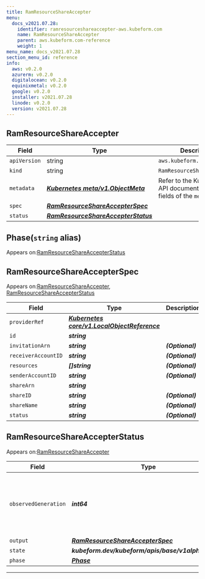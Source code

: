 ```yaml
---
title: RamResourceShareAccepter
menu:
  docs_v2021.07.28:
    identifier: ramresourceshareaccepter-aws.kubeform.com
    name: RamResourceShareAccepter
    parent: aws.kubeform.com-reference
    weight: 1
menu_name: docs_v2021.07.28
section_menu_id: reference
info:
  aws: v0.2.0
  azurerm: v0.2.0
  digitalocean: v0.2.0
  equinixmetal: v0.2.0
  google: v0.2.0
  installer: v2021.07.28
  linode: v0.2.0
  version: v2021.07.28
---
```


## RamResourceShareAccepter
| Field | Type | Description |
| ------ | ----- | ----------- |
| `apiVersion` | string | `aws.kubeform.com/v1alpha1` |
|    `kind` | string | `RamResourceShareAccepter` |
| `metadata` | ***[Kubernetes meta/v1.ObjectMeta](https://v1-18.docs.kubernetes.io/docs/reference/generated/kubernetes-api/v1.18/#objectmeta-v1-meta)***|Refer to the Kubernetes API documentation for the fields of the `metadata` field.|
| `spec` | ***[RamResourceShareAccepterSpec](#ramresourceshareaccepterspec)***||
| `status` | ***[RamResourceShareAccepterStatus](#ramresourceshareaccepterstatus)***||
## Phase(`string` alias)

Appears on:[RamResourceShareAccepterStatus](#ramresourceshareaccepterstatus)

## RamResourceShareAccepterSpec

Appears on:[RamResourceShareAccepter](#ramresourceshareaccepter), [RamResourceShareAccepterStatus](#ramresourceshareaccepterstatus)

| Field | Type | Description |
| ------ | ----- | ----------- |
| `providerRef` | ***[Kubernetes core/v1.LocalObjectReference](https://v1-18.docs.kubernetes.io/docs/reference/generated/kubernetes-api/v1.18/#localobjectreference-v1-core)***||
| `id` | ***string***||
| `invitationArn` | ***string***| ***(Optional)*** |
| `receiverAccountID` | ***string***| ***(Optional)*** |
| `resources` | ***[]string***| ***(Optional)*** |
| `senderAccountID` | ***string***| ***(Optional)*** |
| `shareArn` | ***string***||
| `shareID` | ***string***| ***(Optional)*** |
| `shareName` | ***string***| ***(Optional)*** |
| `status` | ***string***| ***(Optional)*** |
## RamResourceShareAccepterStatus

Appears on:[RamResourceShareAccepter](#ramresourceshareaccepter)

| Field | Type | Description |
| ------ | ----- | ----------- |
| `observedGeneration` | ***int64***| ***(Optional)*** Resource generation, which is updated on mutation by the API Server.|
| `output` | ***[RamResourceShareAccepterSpec](#ramresourceshareaccepterspec)***| ***(Optional)*** |
| `state` | ***kubeform.dev/kubeform/apis/base/v1alpha1.State***| ***(Optional)*** |
| `phase` | ***[Phase](#phase)***| ***(Optional)*** |
---
